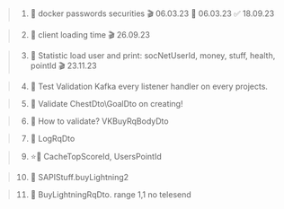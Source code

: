 
> 1. 🌱 docker passwords securities 🎬 06.03.23 🌱 06.03.23 ✅ 18.09.23

> 2. 🌱 client loading time 🎬 26.09.23

> 3. 🌱 Statistic load user and print: socNetUserId, money, stuff, health, pointId 🎬 23.11.23
 
> 4. 🌱 Test Validation Kafka every listener handler on every projects.

> 5. 🌱 Validate ChestDto\GoalDto on creating!

> 6. 🌱 How to validate? VKBuyRqBodyDto

> 7. 🌱 LogRqDto
 
> 9. ⭐🌱 CacheTopScoreId, UsersPointId
 
> 10. 🌱 SAPIStuff.buyLightning2 

> 11. 🌱 BuyLightningRqDto. range 1,1 no telesend
